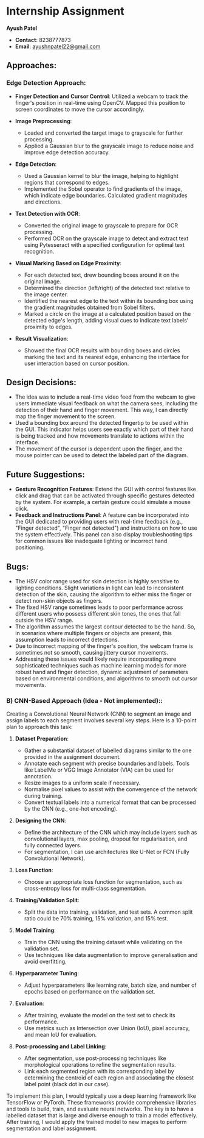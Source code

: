# Internship Assignment

**Ayush Patel**

- **Contact**: 8238777873
- **Email**: ayushnpatel22@gmail.com

## Approaches:

### Edge Detection Approach:

- **Finger Detection and Cursor Control**: Utilized a webcam to track the finger's position in real-time using OpenCV. Mapped this position to screen coordinates to move the cursor accordingly.

- **Image Preprocessing**:
  - Loaded and converted the target image to grayscale for further processing.
  - Applied a Gaussian blur to the grayscale image to reduce noise and improve edge detection accuracy.

- **Edge Detection**:
  - Used a Gaussian kernel to blur the image, helping to highlight regions that correspond to edges.
  - Implemented the Sobel operator to find gradients of the image, which indicate edge boundaries. Calculated gradient magnitudes and directions.

- **Text Detection with OCR**:
  - Converted the original image to grayscale to prepare for OCR processing.
  - Performed OCR on the grayscale image to detect and extract text using Pytesseract with a specified configuration for optimal text recognition.

- **Visual Marking Based on Edge Proximity**:
  - For each detected text, drew bounding boxes around it on the original image.
  - Determined the direction (left/right) of the detected text relative to the image center.
  - Identified the nearest edge to the text within its bounding box using the gradient magnitudes obtained from Sobel filters.
  - Marked a circle on the image at a calculated position based on the detected edge's length, adding visual cues to indicate text labels' proximity to edges.

- **Result Visualization**:
  - Showed the final OCR results with bounding boxes and circles marking the text and its nearest edge, enhancing the interface for user interaction based on cursor position.

## Design Decisions:

- The idea was to include a real-time video feed from the webcam to give users immediate visual feedback on what the camera sees, including the detection of their hand and finger movement. This way, I can directly map the finger movement to the screen.
- Used a bounding box around the detected fingertip to be used within the GUI. This indicator helps users see exactly which part of their hand is being tracked and how movements translate to actions within the interface.
- The movement of the cursor is dependent upon the finger, and the mouse pointer can be used to detect the labeled part of the diagram.

## Future Suggestions:

- **Gesture Recognition Features**: Extend the GUI with control features like click and drag that can be activated through specific gestures detected by the system. For example, a certain gesture could simulate a mouse click.
- **Feedback and Instructions Panel**: A feature can be incorporated into the GUI dedicated to providing users with real-time feedback (e.g., "Finger detected", "Finger not detected") and instructions on how to use the system effectively. This panel can also display troubleshooting tips for common issues like inadequate lighting or incorrect hand positioning.

## Bugs:

- The HSV color range used for skin detection is highly sensitive to lighting conditions. Slight variations in light can lead to inconsistent detection of the skin, causing the algorithm to either miss the finger or detect non-skin objects as fingers.
- The fixed HSV range sometimes leads to poor performance across different users who possess different skin tones, the ones that fall outside the HSV range.
- The algorithm assumes the largest contour detected to be the hand. So, in scenarios where multiple fingers or objects are present, this assumption leads to incorrect detections.
- Due to incorrect mapping of the finger's position, the webcam frame is sometimes not so smooth, causing jittery cursor movements.
- Addressing these issues would likely require incorporating more sophisticated techniques such as machine learning models for more robust hand and finger detection, dynamic adjustment of parameters based on environmental conditions, and algorithms to smooth out cursor movements.

### B) CNN-Based Approach (Idea - Not implemented)::
Creating a Convolutional Neural Network (CNN) to segment an image and assign labels to each segment involves several key steps. Here is a 10-point plan to approach this task:

1. **Dataset Preparation**:
   - Gather a substantial dataset of labelled diagrams similar to the one provided in the assignment document.
   - Annotate each segment with precise boundaries and labels. Tools like LabelMe or VGG Image Annotator (VIA) can be used for annotation.
   - Resize images to a uniform scale if necessary.
   - Normalise pixel values to assist with the convergence of the network during training.
   - Convert textual labels into a numerical format that can be processed by the CNN (e.g., one-hot encoding).



2. **Designing the CNN**:
   - Define the architecture of the CNN which may include layers such as convolutional layers, max pooling, dropout for regularisation, and fully connected layers.
   - For segmentation, I can use architectures like U-Net or FCN (Fully Convolutional Network).

3. **Loss Function**:
   - Choose an appropriate loss function for segmentation, such as cross-entropy loss for multi-class segmentation.

4. **Training/Validation Split**:
   - Split the data into training, validation, and test sets. A common split ratio could be 70% training, 15% validation, and 15% test.

5. **Model Training**:
   - Train the CNN using the training dataset while validating on the validation set.
   - Use techniques like data augmentation to improve generalisation and avoid overfitting.

6. **Hyperparameter Tuning**:
   - Adjust hyperparameters like learning rate, batch size, and number of epochs based on performance on the validation set.

7. **Evaluation**:
   - After training, evaluate the model on the test set to check its performance.
   - Use metrics such as Intersection over Union (IoU), pixel accuracy, and mean IoU for evaluation.

8. **Post-processing and Label Linking**:
    - After segmentation, use post-processing techniques like morphological operations to refine the segmentation results.
    - Link each segmented region with its corresponding label by determining the centroid of each region and associating the closest label point (black dot in our case).

To implement this plan, I would typically use a deep learning framework like TensorFlow or PyTorch. These frameworks provide comprehensive libraries and tools to build, train, and evaluate neural networks. The key is to have a labelled dataset that is large and diverse enough to train a model effectively. After training, I would apply the trained model to new images to perform segmentation and label assignment.

